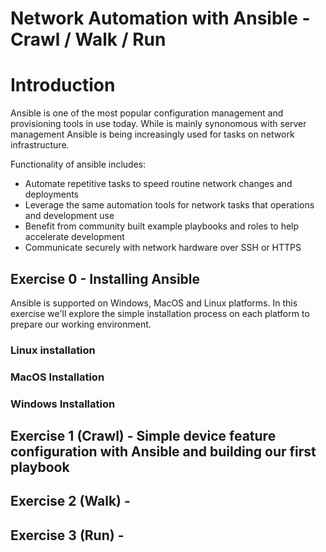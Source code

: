 # Network Automation with Ansible - Crawl / Walk / Run

# Introduction

Ansible is one of the most popular configuration management and provisioning tools in use today. While is mainly synonomous with server management Ansible is being increasingly used for tasks on network infrastructure. 

Functionality of ansible includes:

* Automate repetitive tasks to speed routine network changes and deployments
* Leverage the same automation tools for network tasks that operations and development use
* Benefit from community built example playbooks and roles to help accelerate development
* Communicate securely with network hardware over SSH or HTTPS


## Exercise 0 - Installing Ansible 

Ansible is supported on Windows, MacOS and Linux platforms. In this exercise we'll explore the simple installation process on each platform to prepare our working environment.

### Linux installation

### MacOS Installation

### Windows Installation

## Exercise 1 (Crawl) - Simple device feature configuration with Ansible and building our first playbook

## Exercise 2 (Walk) - 

## Exercise 3 (Run) - 


